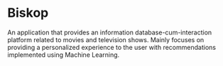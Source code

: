 # Biskop

An application that provides an information database-cum-interaction platform	related to	movies and television shows.
Mainly focuses on providing a personalized experience to the user with recommendations implemented using Machine Learning.

